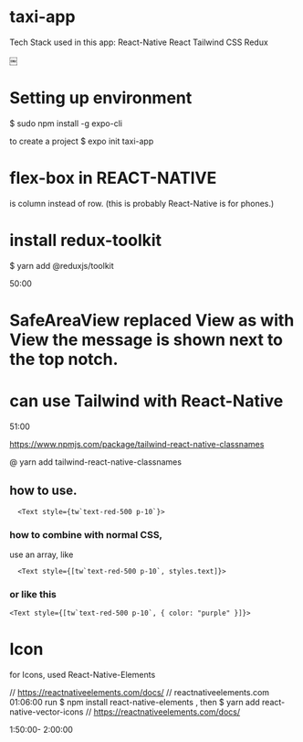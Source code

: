 # taxi-app

Tech Stack used in this app:
React-Native
React
Tailwind CSS
Redux

￼

# Setting up environment

$ sudo npm install -g expo-cli

to create a project
$ expo init taxi-app

# flex-box in REACT-NATIVE

is column instead of row. (this is probably React-Native is for phones.)

# install redux-toolkit

$ yarn add @reduxjs/toolkit

50:00

# SafeAreaView replaced View as with View the message is shown next to the top notch.

# can use Tailwind with React-Native

51:00

https://www.npmjs.com/package/tailwind-react-native-classnames

@ yarn add tailwind-react-native-classnames

## how to use.

      <Text style={tw`text-red-500 p-10`}>

### how to combine with normal CSS,

use an array, like

      <Text style={[tw`text-red-500 p-10`, styles.text]}>

### or like this

    <Text style={[tw`text-red-500 p-10`, { color: "purple" }]}>

# Icon

for Icons, used React-Native-Elements

// https://reactnativeelements.com/docs/
// reactnativeelements.com 01:06:00 run $ npm install react-native-elements , then $ yarn add react-native-vector-icons
// https://reactnativeelements.com/docs/

1:50:00-
2:00:00
